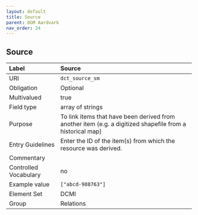```yaml
---
layout: default
title: Source
parent: OGM Aardvark
nav_order: 24
---
```


## Source

| Label                 | Source |
|:----------------------|:-------|
| URI                   | `dct_source_sm` |
| Obligation            | Optional |
| Multivalued           | true |
| Field type            | array of strings |
| Purpose               | To link items that have been derived from another item (e.g. a digitized shapefile from a historical map) |
| Entry Guidelines      | Enter the ID of the item(s) from which the resource was derived. |
| Commentary            | |
| Controlled Vocabulary | no |
| Example value         | `["abcd-988763"]` |
| Element Set           | DCMI |
| Group                 | Relations |
